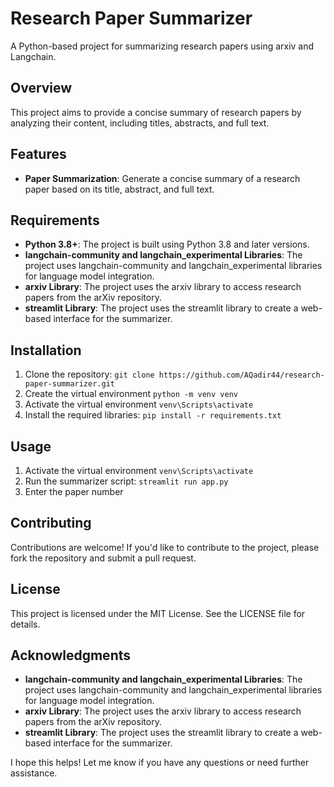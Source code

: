 
**Research Paper Summarizer**
==========================

A Python-based project for summarizing research papers using arxiv and Langchain.

**Overview**
------------

This project aims to provide a concise summary of research papers by analyzing their content, including titles, abstracts, and full text.

**Features**
------------

* **Paper Summarization**: Generate a concise summary of a research paper based on its title, abstract, and full text.

**Requirements**
---------------

* **Python 3.8+**: The project is built using Python 3.8 and later versions.
* **langchain-community and langchain_experimental Libraries**: The project uses langchain-community and langchain_experimental libraries for language model integration.
* **arxiv Library**: The project uses the arxiv library to access research papers from the arXiv repository.
* **streamlit Library**: The project uses the streamlit library to create a web-based interface for the summarizer.

**Installation**
---------------

1. Clone the repository: `git clone https://github.com/AQadir44/research-paper-summarizer.git`
2. Create the virtual environment `python -m venv venv`
3. Activate the virtual environment `venv\Scripts\activate`
4. Install the required libraries: `pip install -r requirements.txt`

**Usage**
---------

1. Activate the virtual environment `venv\Scripts\activate`
2. Run the summarizer script: `streamlit run app.py`
3. Enter the paper number 


**Contributing**
------------

Contributions are welcome! If you'd like to contribute to the project, please fork the repository and submit a pull request.

**License**
-------

This project is licensed under the MIT License. See the LICENSE file for details.

**Acknowledgments**
----------------

* **langchain-community and langchain_experimental Libraries**: The project uses langchain-community and langchain_experimental libraries for language model integration.
* **arxiv Library**: The project uses the arxiv library to access research papers from the arXiv repository.
* **streamlit Library**: The project uses the streamlit library to create a web-based interface for the summarizer.

I hope this helps! Let me know if you have any questions or need further assistance.
